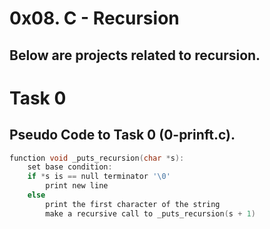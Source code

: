 # 0x08. C - Recursion

## Below are projects related to recursion.

# Task 0
## Pseudo Code to Task 0 (0-prinft.c).

```c
function void _puts_recursion(char *s):
    set base condition:
    if *s is == null terminator '\0'
        print new line
    else 
        print the first character of the string
        make a recursive call to _puts_recursion(s + 1)

```
